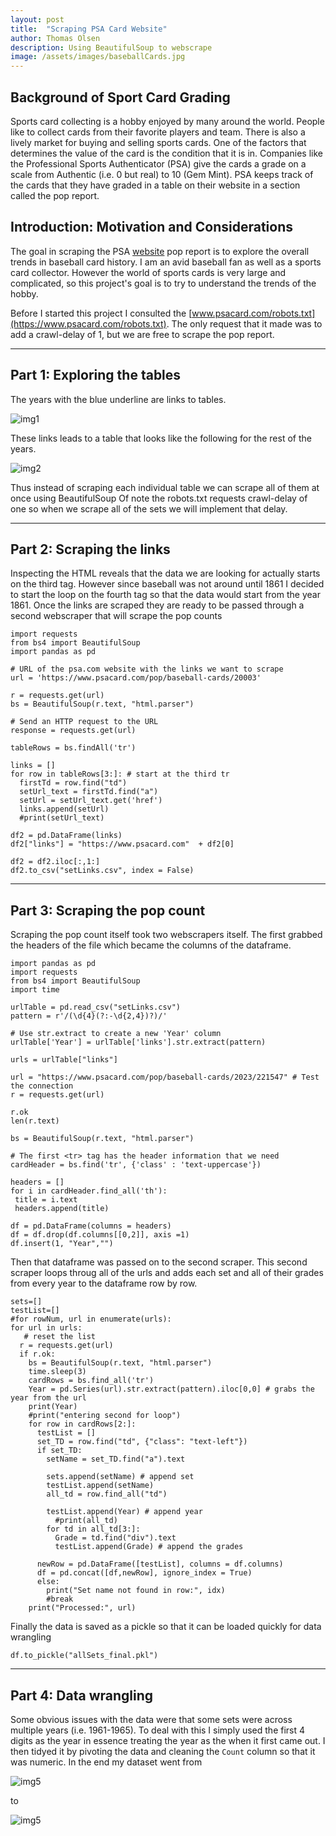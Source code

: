 ```yaml
---
layout: post
title:  "Scraping PSA Card Website"
author: Thomas Olsen
description: Using BeautifulSoup to webscrape
image: /assets/images/baseballCards.jpg
---
```


## Background of Sport Card Grading
Sports card collecting is a hobby enjoyed by many around the world. People like to collect cards from their favorite players and team.  There is also a lively market for buying and selling sports cards.  One of the factors that determines the value of the card is the condition that it is in. Companies like the Professional Sports Authenticator (PSA) give the cards a grade on a scale from Authentic (i.e. 0 but real) to 10 (Gem Mint).  PSA keeps track of the cards that they have graded in a table on their website in a section called the pop report.  

## Introduction: Motivation and Considerations
The goal in scraping the PSA [website](https://www.psacard.com/) pop report is to explore the overall trends in baseball card history.  I am an avid baseball fan as well as a sports card collector.  However the world of sports cards is very large and complicated, so this project's goal is to try to understand the trends of the hobby.

Before I started this project I consulted the [www.psacard.com/robots.txt](https://www.psacard.com/robots.txt).  The only request that it made was to add a crawl-delay of 1, but we are free to scrape the pop report.


***
## Part 1: Exploring the tables
The years with the blue underline are links to tables.

![img1](/assets/images/links.png "links")

These links leads to a table that looks like the following for the rest of the years.  

![img2](/assets/images/setImages.png "links")

Thus instead of scraping each individual table we can scrape all of them at once using BeautifulSoup
Of note the robots.txt requests crawl-delay of one so when we scrape all of the sets we will implement that delay.

***
## Part 2: Scraping the links
Inspecting the HTML reveals that the data we are looking for actually starts on the third <tr> tag.  However since baseball was not around until 1861 I decided to start the loop on the fourth <tr> tag so that the data would start from the year 1861.  Once the links are scraped they are ready to be passed through a second webscraper that will scrape the pop counts
```
import requests
from bs4 import BeautifulSoup
import pandas as pd

# URL of the psa.com website with the links we want to scrape
url = 'https://www.psacard.com/pop/baseball-cards/20003'

r = requests.get(url)
bs = BeautifulSoup(r.text, "html.parser")

# Send an HTTP request to the URL
response = requests.get(url)

tableRows = bs.findAll('tr')

links = []
for row in tableRows[3:]: # start at the third tr
  firstTd = row.find("td")
  setUrl_text = firstTd.find("a")
  setUrl = setUrl_text.get('href')
  links.append(setUrl)
  #print(setUrl_text)

df2 = pd.DataFrame(links)
df2["links"] = "https://www.psacard.com"  + df2[0]

df2 = df2.iloc[:,1:]
df2.to_csv("setLinks.csv", index = False)

```
***
## Part 3: Scraping the pop count
Scraping the pop count itself took two webscrapers itself.  The first grabbed the headers of the file which became the columns of the dataframe.
```
import pandas as pd
import requests
from bs4 import BeautifulSoup
import time

urlTable = pd.read_csv("setLinks.csv")
pattern = r'/(\d{4}(?:-\d{2,4})?)/'

# Use str.extract to create a new 'Year' column
urlTable['Year'] = urlTable['links'].str.extract(pattern)

urls = urlTable["links"]

url = "https://www.psacard.com/pop/baseball-cards/2023/221547" # Test the connection
r = requests.get(url)

r.ok
len(r.text)

bs = BeautifulSoup(r.text, "html.parser")

# The first <tr> tag has the header information that we need
cardHeader = bs.find('tr', {'class' : 'text-uppercase'})

headers = []
for i in cardHeader.find_all('th'):
 title = i.text
 headers.append(title)
 
df = pd.DataFrame(columns = headers)
df = df.drop(df.columns[[0,2]], axis =1)
df.insert(1, "Year","")

```

Then that dataframe was passed on to the second scraper.  This second scraper loops throug all of the urls and adds each set and all of their grades from every year to the dataframe row by row.

```
sets=[]
testList=[]
#for rowNum, url in enumerate(urls):
for url in urls:
   # reset the list
  r = requests.get(url)
  if r.ok:
    bs = BeautifulSoup(r.text, "html.parser")
    time.sleep(3)
    cardRows = bs.find_all('tr') 
    Year = pd.Series(url).str.extract(pattern).iloc[0,0] # grabs the year from the url
    print(Year)
    #print("entering second for loop")
    for row in cardRows[2:]:
      testList = []
      set_TD = row.find("td", {"class": "text-left"})
      if set_TD:
        setName = set_TD.find("a").text
    
        sets.append(setName) # append set
        testList.append(setName)
        all_td = row.find_all("td")
     
        testList.append(Year) # append year
          #print(all_td)
        for td in all_td[3:]: 
          Grade = td.find("div").text
          testList.append(Grade) # append the grades
      
      newRow = pd.DataFrame([testList], columns = df.columns)
      df = pd.concat([df,newRow], ignore_index = True)
      else:
        print("Set name not found in row:", idx)
        #break
    print("Processed:", url)
```
Finally the data is saved as a pickle so that it can be loaded quickly for data wrangling
```
df.to_pickle("allSets_final.pkl")
```

***
## Part 4: Data wrangling
Some obvious issues with the data were that some sets were across multiple years (i.e. 1961-1965). To deal with this I simply used the first 4 digits as the year in essence treating the year as the when it first came out.  I then tidyed it by pivoting the data and cleaning the `Count` column so that it was numeric.  In the end my dataset went from

![img5](/assets/images/wide.png "links")

to 

![img5](/assets/images/tidy.png "links")

